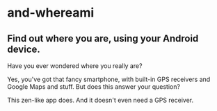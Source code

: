 # and-whereami
## Find out where you are, using your Android device.

Have you ever wondered where you really are?

Yes, you've got that fancy smartphone, with built-in GPS receivers and Google Maps and stuff. But does this answer your question?

This zen-like app does. And it doesn't even need a GPS receiver.
